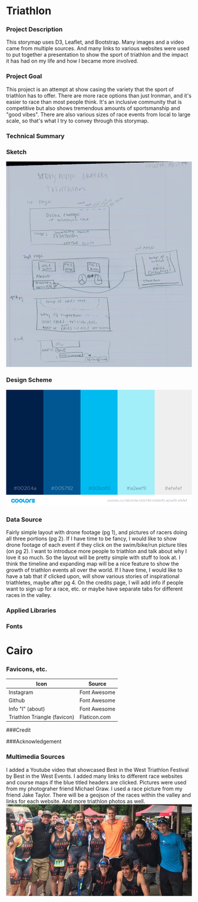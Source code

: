 # Triathlon

### Project Description
This storymap uses D3, Leaflet, and Bootstrap. Many images and a video came from multiple sources. And many links to various websites were used to put together a presentation to show the sport of triathlon and the impact it has had on my life and how I became more involved.

### Project Goal
This project is an attempt at show casing the variety that the sport of triathlon has to offer. There are more race options than just Ironman, and it's easier to race than most people think. It's an inclusive community that is competitive but also shows tremendous amounts of sportsmanship and "good vibes". There are also various sizes of race events from local to large scale, so that's what I try to convey through this storymap. 

### Technical Summary

### Sketch
![alt text](img/Sm_Sketch.jpg)

### Design Scheme
![alt text](img/color_scheme.png)

### Data Source
Fairly simple layout with drone footage (pg 1), and pictures of racers doing all three portions (pg 2). If I have time to be fancy, I would like to show drone footage of each event if they click on the swim/bike/run picture tiles (on pg 2). I want to introduce more people to triathlon and talk about why I love it so much. So the layout will be pretty simple with stuff to look at. I think the timeline and expanding map will be a nice feature to show the growth of triathlon events all over the world. If I have time, I would like to have a tab that if clicked upon, will show various stories of inspirational triathletes, maybe after pg 4. On the credits page, I will add info if people want to sign up for a race, etc. or maybe have separate tabs for different races in the valley.
 
### Applied Libraries

### Fonts
<h1>Cairo</h1>

### Favicons, etc.

| Icon | Source |
| ---- | ------ |
| Instagram | Font Awesome |
| Github | Font Awesome |
| Info "I" (about) | Font Awesome |
| Triathlon Triangle (favicon) | Flaticon.com | 

###Credit

###Acknowledgement

### Multimedia Sources
I added a Youtube video that showcased Best in the West Triathlon Festival by Best in the West Events. I added many links to different race websites and course maps if the blue titled headers are clicked. Pictures were used from my photograher friend Michael Graw. I used a race picture from my friend Jake Taylor. There will be a geojson of the races within the valley and links for each website. And more triathlon photos as well.
![alt text](img/club.jpg)




